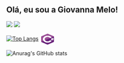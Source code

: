 ## Olá, eu sou a Giovanna Melo!
<div>
  <a href="https://www.linkedin.com/in/giovanna-da-silva-melo-40112922a/" target="_blank"><img src="https://img.shields.io/badge/-LinkedIn-%230077B5?style=for-the-badge&logo=linkedin&logoColor=white" target="_blank"></a> 
  <a href = "mailto:gio.s.melo@gmail.com"><img src="https://img.shields.io/badge/-Gmail-%23333?style=for-the-badge&logo=gmail&logoColor=white" target="_blank"></a>
</div>

   [![Top Langs](https://github-readme-stats.vercel.app/api/top-langs/?username=gimelow&layout=compact&theme=nightowl)](https://github.com/anuraghazra/github-readme-stats)
   <img align="center" alt="Csharp" height="30" width="40" src="https://raw.githubusercontent.com/devicons/devicon/master/icons/csharp/csharp-original.svg">


   ![Anurag's GitHub stats](https://github-readme-stats.vercel.app/api?username=gimelow&show_icons=true&theme=nightowl)

